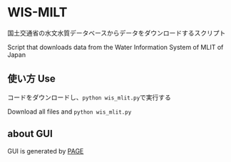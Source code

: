 # WIS-MILT
国土交通省の水文水質データベースからデータをダウンロードするスクリプト

Script that downloads data from the Water Information System of MLIT of Japan

## 使い方  Use
コードをダウンロードし、```python wis_mlit.py```で実行する

Download all files and ```python wis_mlit.py```

## about GUI
GUI is generated by [PAGE](http://page.sourceforge.net)
